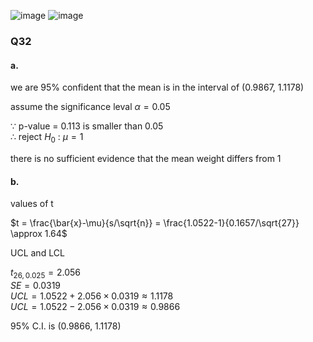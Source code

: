 ![image](https://github.com/user-attachments/assets/2ed87da0-1690-458b-9348-1279ce5cc61e)
![image](https://github.com/user-attachments/assets/5b504c20-effe-4104-a259-3e42bcf852ce)

### Q32

#### a.

we are 95% confident that the mean is in the interval of (0.9867, 1.1178)

assume the significance leval $\alpha = 0.05$  

$\because$ p-value = 0.113 is smaller than 0.05  
$\therefore$ reject $H_0$ : $\mu = 1$  

there is no sufficient evidence that the mean weight differs from 1

#### b.

values of t

$t = \frac{\bar{x}-\mu}{s/\sqrt{n}} = \frac{1.0522-1}{0.1657/\sqrt{27}} \approx 1.64$  

UCL and LCL

$t_{26, 0.025} = 2.056$  
$SE = 0.0319$  
$UCL = 1.0522 + 2.056 \times 0.0319 \approx 1.1178$  
$UCL = 1.0522 - 2.056 \times 0.0319 \approx 0.9866$  

95% C.I. is (0.9866, 1.1178)
